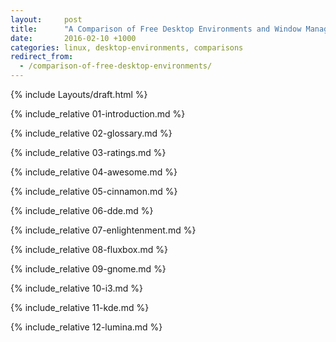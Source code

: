 ```yaml
---
layout:     post
title:      "A Comparison of Free Desktop Environments and Window Managers"
date:       2016-02-10 +1000
categories: linux, desktop-environments, comparisons
redirect_from:
  - /comparison-of-free-desktop-environments/
---
```


{% include Layouts/draft.html %}

{% include_relative 01-introduction.md %}

{% include_relative 02-glossary.md %}

{% include_relative 03-ratings.md %}

{% include_relative 04-awesome.md %}

{% include_relative 05-cinnamon.md %}

{% include_relative 06-dde.md %}

{% include_relative 07-enlightenment.md %}

{% include_relative 08-fluxbox.md %}

{% include_relative 09-gnome.md %}

{% include_relative 10-i3.md %}

{% include_relative 11-kde.md %}

{% include_relative 12-lumina.md %}

